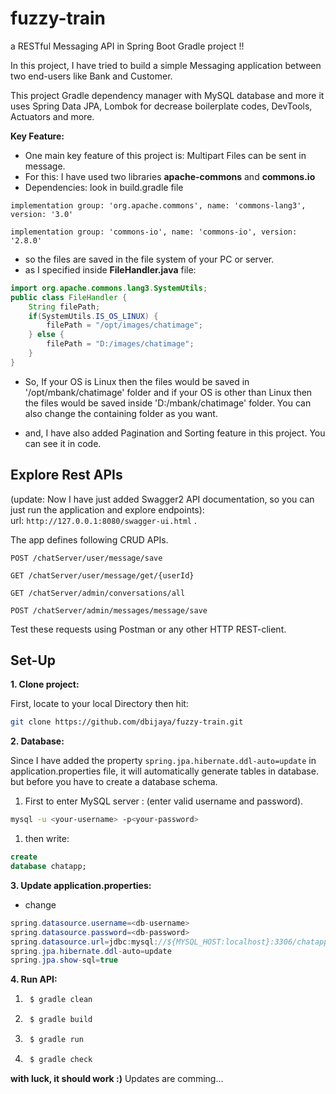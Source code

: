 # fuzzy-train

a RESTful Messaging API in Spring Boot Gradle project !!

In this project, I have tried to build a simple Messaging application between two end-users like Bank and Customer.

This project Gradle dependency manager with MySQL database and more it uses Spring Data JPA, Lombok for decrease
boilerplate codes, DevTools, Actuators and more.

**Key Feature:**

- One main key feature of this project is: Multipart Files can be sent in message.
- For this: I have used two libraries **apache-commons** and **commons.io**
- Dependencies: look in build.gradle file

`implementation group: 'org.apache.commons', name: 'commons-lang3', version: '3.0'`

`implementation group: 'commons-io', name: 'commons-io', version: '2.8.0'`

- so the files are saved in the file system of your PC or server.
- as I specified inside **FileHandler.java** file:

```java
import org.apache.commons.lang3.SystemUtils;
public class FileHandler {
    String filePath;
    if(SystemUtils.IS_OS_LINUX) {
        filePath = "/opt/images/chatimage";
    } else {
        filePath = "D:/images/chatimage";
    }
}
```

- So, If your OS is Linux then the files would be saved in '/opt/mbank/chatimage' folder and if your OS is other than
  Linux then the files would be saved inside 'D:/mbank/chatimage' folder. You can also change the containing folder as
  you want.

- and, I have also added Pagination and Sorting feature in this project. You can see it in code.

## Explore Rest APIs

(update: Now I have just added Swagger2 API documentation, so you can just run the application and explore endpoints):
</br>url: `http://127.0.0.1:8080/swagger-ui.html` .

The app defines following CRUD APIs.

    POST /chatServer/user/message/save
    
    GET /chatServer/user/message/get/{userId}
    
    GET /chatServer/admin/conversations/all

    POST /chatServer/admin/messages/message/save

Test these requests using Postman or any other HTTP REST-client.

## Set-Up

**1. Clone project:**

First, locate to your local Directory then hit:

```bash
git clone https://github.com/dbijaya/fuzzy-train.git
```

**2. Database:**

Since I have added the property `spring.jpa.hibernate.ddl-auto=update` in application.properties file, it will
automatically generate tables in database. but before you have to create a database schema.

1. First to enter MySQL server : (enter valid username and password).

```bash
mysql -u <your-username> -p<your-password>
```

1. then write:

```sql
create
database chatapp;
```

**3. Update application.properties:**

+ change

```java
spring.datasource.username=<db-username>
spring.datasource.password=<db-password>
spring.datasource.url=jdbc:mysql://${MYSQL_HOST:localhost}:3306/chatapp
spring.jpa.hibernate.ddl-auto=update
spring.jpa.show-sql=true
```

**4. Run API:**

1. ```bash
    $ gradle clean
    ```

1. ```bash
    $ gradle build
    ```

1. ```bash
    $ gradle run
    ```

1. ```bash
    $ gradle check
    ```

**with luck, it should work :)**
Updates are comming...
